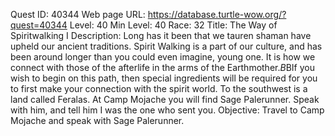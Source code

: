 Quest ID: 40344
Web page URL: https://database.turtle-wow.org/?quest=40344
Level: 40
Min Level: 40
Race: 32
Title: The Way of Spiritwalking I
Description: Long has it been that we tauren shaman have upheld our ancient traditions. Spirit Walking is a part of our culture, and has been around longer than you could even imagine, young one. It is how we connect with those of the afterlife in the arms of the Earthmother.$B$BIf you wish to begin on this path, then special ingredients will be required for you to first make your connection with the spirit world. To the southwest is a land called Feralas. At Camp Mojache you will find Sage Palerunner. Speak with him, and tell him I was the one who sent you.
Objective: Travel to Camp Mojache and speak with Sage Palerunner.
